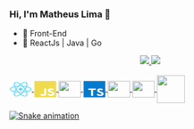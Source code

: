 ### Hi, I'm Matheus Lima 👋

- 🔭 Front-End
- 🌱 ReactJs | Java | Go

<div align="center">
  <a href="https://github.com/Mattews08">
  <img height="180em" src="https://github-readme-stats.vercel.app/api?username=Mattews08&show_icons=true&theme=tokyonight&include_all_commits=true&count_private=true"/>
  <img height="180em" src="https://github-readme-stats.vercel.app/api/top-langs/?username=Mattews08&layout=compact&langs_count=7&theme=tokyonight"/>
</div>

<div style="display: inline_block"><br>
  <img align="center" height="30" width="40" src="https://raw.githubusercontent.com/devicons/devicon/master/icons/react/react-original.svg">
  <img align="center" height="30" width="40" src="https://raw.githubusercontent.com/devicons/devicon/master/icons/javascript/javascript-plain.svg">
  <img align="center" height="30" width="40" src="https://cdn.jsdelivr.net/gh/devicons/devicon/icons/postgresql/postgresql-original.svg">
  <img align="center" height="30" width="40" src="https://raw.githubusercontent.com/devicons/devicon/master/icons/typescript/typescript-plain.svg">
  <img align="center" height="30" width="40" src="https://cdn.jsdelivr.net/gh/devicons/devicon/icons/java/java-original.svg">
  <img align="center" height="30" width="40" src="https://cdn.jsdelivr.net/gh/devicons/devicon/icons/dart/dart-original.svg">
  <img align="center" height="50" width="50" src="https://cdn.jsdelivr.net/gh/devicons/devicon/icons/go/go-original-wordmark.svg" />
          
          
  
   ![Snake animation](https://github.com/Mattews08/Mattews08/blob/output/github-contribution-grid-snake.svg)
 
</div>
